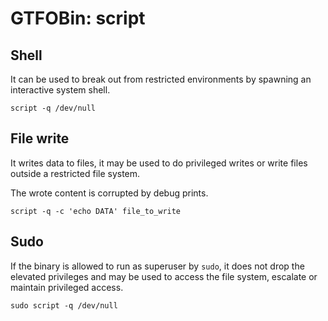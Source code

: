 # GTFOBin: script

## Shell

It can be used to break out from restricted environments by spawning an interactive system shell.

```
script -q /dev/null
```

## File write

It writes data to files, it may be used to do privileged writes or write files outside a restricted file system.

The wrote content is corrupted by debug prints.

```
script -q -c 'echo DATA' file_to_write
```

## Sudo

If the binary is allowed to run as superuser by `sudo`, it does not drop the elevated privileges and may be used to access the file system, escalate or maintain privileged access.

```
sudo script -q /dev/null
```